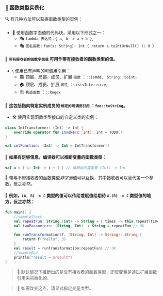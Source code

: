  
### 🌟 函数类型实例化

🔍 有几种方法可以获得函数类型的实例：
#### 
* 🧩 使用函数字面值的代码块，采用以下形式之一：
  * 🎭 `lambda 表达式` : `{ a, b -> a + b }`,
  * 🎭 `匿名函数` : `fun(s: String): Int { return s.toIntOrNull() ?: 0 }`

#### 🔮 `带有接收者的函数字面值` 可用作带有接收者的函数类型的值。

* 📞 使用已有声明的可调用引用：
  * 🏛️ 顶层、局部、成员、扩展 `函数` ：`::isOdd`、 `String::toInt`，
  * 🏠 顶层、成员、扩展 `属性` ：`List<Int>::size`，
  * 🏗️ `构造函数` ：`::Regex`

#### 🔗 这包括指向特定实例成员的 `绑定的可调用引用` ：`foo::toString`。

* 🛠️ 使用实现函数类型接口的自定义类的实例：

```kotlin
class IntTransformer: (Int) -> Int {
    override operator fun invoke(x: Int): Int = TODO()
}

val intFunction: (Int) -> Int = IntTransformer()
```

#### 🧠 如果有足够信息，编译器可以推断变量的函数类型：

```kotlin
val a = { i: Int -> i + 1 } // 推断出的类型是 (Int) -> Int
```

🔄 带与不带接收者的函数类型*非字面*值可以互换，其中接收者可以替代第一个参数，反之亦然。

#### 🔀 例如，`(A, B) -> C` 类型的值可以传给或赋值给期待 `A.(B) -> C` 类型值的地方，反之亦然：

```kotlin
fun main() {
    //sampleStart
    val repeatFun: String.(Int) -> String = { times -> this.repeat(times) }
    val twoParameters: (String, Int) -> String = repeatFun // OK
    
    fun runTransformation(f: (String, Int) -> String): String {
        return f("hello", 3)
    }
    val result = runTransformation(repeatFun) // OK
    //sampleEnd
    println("result = $result")
}
```

> 🚀 默认情况下推断出的是没有接收者的函数类型，即使变量是通过扩展函数引用来初始化的。

> 🔧 如需改变这点，请显式指定变量类型。